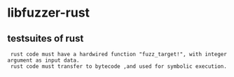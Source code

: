 # libfuzzer-rust
  ## testsuites of rust
     rust code must have a hardwired function "fuzz_target!", with integer argument as input data.
     rust code must transfer to bytecode ,and used for symbolic execution.

